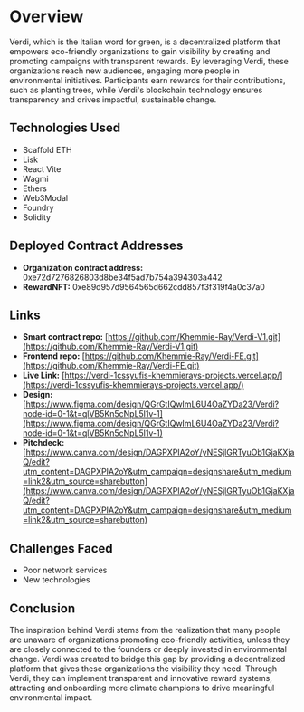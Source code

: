 # Overview

Verdi, which is the Italian word for green, is a decentralized platform that empowers eco-friendly organizations to gain visibility by creating and promoting campaigns with transparent rewards. By leveraging Verdi, these organizations reach new audiences, engaging more people in environmental initiatives. Participants earn rewards for their contributions, such as planting trees, while Verdi's blockchain technology ensures transparency and drives impactful, sustainable change.

## Technologies Used

- Scaffold ETH
- Lisk
- React Vite
- Wagmi
- Ethers
- Web3Modal
- Foundry
- Solidity

## Deployed Contract Addresses

- **Organization contract address:** 0xe72d7276826803d8be34f5ad7b754a394303a442
- **RewardNFT:** 0xe89d957d9564565d662cdd857f3f319f4a0c37a0

## Links

- **Smart contract repo:** [https://github.com/Khemmie-Ray/Verdi-V1.git](https://github.com/Khemmie-Ray/Verdi-V1.git)
- **Frontend repo:** [https://github.com/Khemmie-Ray/Verdi-FE.git](https://github.com/Khemmie-Ray/Verdi-FE.git)
- **Live Link:** [https://verdi-1cssyufis-khemmierays-projects.vercel.app/](https://verdi-1cssyufis-khemmierays-projects.vercel.app/)
- **Design:** [https://www.figma.com/design/QGrGtIQwImL6U4OaZYDa23/Verdi?node-id=0-1&t=qlVB5Kn5cNpL5l1v-1](https://www.figma.com/design/QGrGtIQwImL6U4OaZYDa23/Verdi?node-id=0-1&t=qlVB5Kn5cNpL5l1v-1)
- **Pitchdeck:** [https://www.canva.com/design/DAGPXPIA2oY/yNESjlGRTyuOb1GjaKXjaQ/edit?utm_content=DAGPXPIA2oY&utm_campaign=designshare&utm_medium=link2&utm_source=sharebutton](https://www.canva.com/design/DAGPXPIA2oY/yNESjlGRTyuOb1GjaKXjaQ/edit?utm_content=DAGPXPIA2oY&utm_campaign=designshare&utm_medium=link2&utm_source=sharebutton)

## Challenges Faced

- Poor network services
- New technologies

## Conclusion

The inspiration behind Verdi stems from the realization that many people are unaware of organizations promoting eco-friendly activities, unless they are closely connected to the founders or deeply invested in environmental change. Verdi was created to bridge this gap by providing a decentralized platform that gives these organizations the visibility they need. Through Verdi, they can implement transparent and innovative reward systems, attracting and onboarding more climate champions to drive meaningful environmental impact.